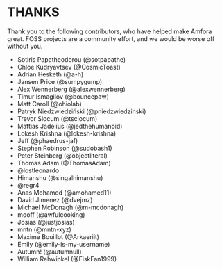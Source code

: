 # THANKS

Thank you to the following contributors, who have helped make Amfora great. FOSS projects are a community effort, and we would be worse off without you.

* Sotiris Papatheodorou (@sotpapathe)
* Chloe Kudryavtsev (@CosmicToast)
* Adrian Hesketh (@a-h)
* Jansen Price (@sumpygump)
* Alex Wennerberg (@alexwennerberg)
* Timur Ismagilov (@bouncepaw)
* Matt Caroll (@ohiolab)
* Patryk Niedźwiedziński (@pniedzwiedzinski)
* Trevor Slocum (@tsclocum)
* Mattias Jadelius (@jedthehumanoid)
* Lokesh Krishna (@lokesh-krishna)
* Jeff (@phaedrus-jaf)
* Stephen Robinson (@sudobash1)
* Peter Steinberg (@objectliteral)
* Thomas Adam (@ThomasAdam)
* @lostleonardo
* Himanshu (@singalhimanshu)
* @regr4
* Anas Mohamed (@amohamed11)
* David Jimenez (@dvejmz)
* Michael McDonagh (@m-mcdonagh)
* mooff (@awfulcooking)
* Josias (@justjosias)
* mntn (@mntn-xyz)
* Maxime Bouillot (@Arkaeriit)
* Emily (@emily-is-my-username)
* Autumn! (@autumnull)
* William Rehwinkel (@FiskFan1999)
